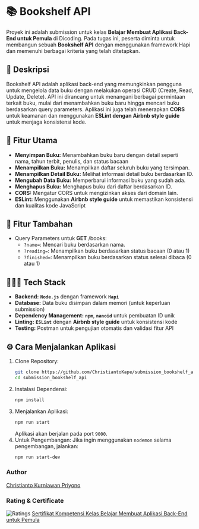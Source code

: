 # 📚 Bookshelf API
Proyek ini adalah submission untuk kelas **Belajar Membuat Aplikasi Back-End untuk Pemula** di Dicoding. Pada tugas ini, peserta diminta untuk membangun sebuah **Bookshelf API** dengan menggunakan framework Hapi dan memenuhi berbagai kriteria yang telah ditetapkan.

## 📝 Deskripsi
Bookshelf API adalah aplikasi back-end yang memungkinkan pengguna untuk mengelola data buku dengan melakukan operasi CRUD (Create, Read, Update, Delete). API ini dirancang untuk menangani berbagai permintaan terkait buku, mulai dari menambahkan buku baru hingga mencari buku berdasarkan query parameters. Aplikasi ini juga telah menerapkan **CORS** untuk keamanan dan menggunakan **ESLint dengan Airbnb style guide** untuk menjaga konsistensi kode.

## 🚀 Fitur Utama
* **Menyimpan Buku:** Menambahkan buku baru dengan detail seperti nama, tahun terbit, penulis, dan status bacaan
* **Menampilkan Buku:** Menampilkan daftar seluruh buku yang tersimpan.
* **Menampilkan Detail Buku:** Melihat informasi detail buku berdasarkan ID.
* **Mengubah Data Buku:** Memperbarui informasi buku yang sudah ada.
* **Menghapus Buku:** Menghapus buku dari daftar berdasarkan ID.
* **CORS:** Mengatur CORS untuk mengizinkan akses dari domain lain.
* **ESLint:** Menggunakan **Airbnb style guide** untuk memastikan konsistensi dan kualitas kode JavaScript

## 🔧 Fitur Tambahan
* Query Parameters untuk **GET** /books:
    * `?name=`: Mencari buku berdasarkan nama.
    * `?reading=`: Menampilkan buku berdasarkan status bacaan (0 atau 1)
    * `?finished=`: Menampilkan buku berdasarkan status selesai dibaca (0 atau 1)

## 👨🏻‍💻 Tech Stack
* **Backend:** **`Node.js`** dengan framework **`Hapi`**
* **Database:** Data buku disimpan dalam memori (untuk keperluan submission)
* **Dependency Management:** **`npm`**, **`nanoid`** untuk pembuatan ID unik
* **Linting:** **`ESLint`** dengan **Airbnb style guide** untuk konsistensi kode
* **Testing:** Postman untuk pengujian otomatis dan validasi fitur API

## ⚙️ Cara Menjalankan Aplikasi
1. Clone Repository:
    ```sh
    git clone https://github.com/ChristiantoKape/submission_bookshelf_api
    cd submission_bookshelf_api
    ```
2. Instalasi Dependensi:
    ```sh
    npm install
    ```
3. Menjalankan Aplikasi:
    ```sh
    npm run start
    ```
    Aplikasi akan berjalan pada port `9000`.
4. Untuk Pengembangan:
    Jika ingin menggunakan `nodemon` selama pengembangan, jalankan:
    ```sh
    npm run start-dev
    ```
    
### Author
[Christianto Kurniawan Priyono](https://www.linkedin.com/in/chriskape/)

### Rating & Certificate
![Ratings](https://ibb.co.com/fp3FRry)
[Sertifikat Kompetensi Kelas Belajar Membuat Aplikasi Back-End untuk Pemula](https://www.dicoding.com/certificates/0LZ06NM6KZ65)